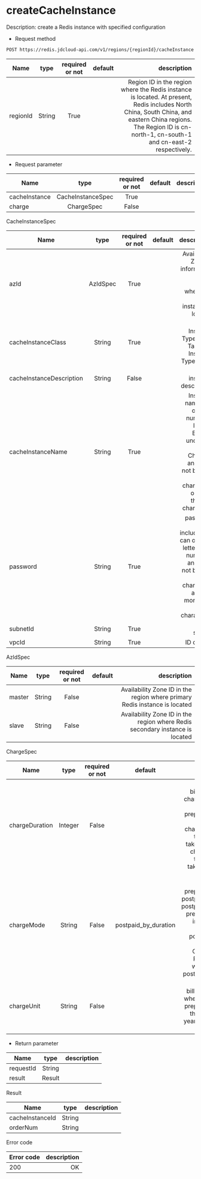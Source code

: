 # createCacheInstance

Description: create a Redis instance with specified configuration

- Request method

```xml 
POST https://redis.jdcloud-api.com/v1/regions/{regionId}/cacheInstance
``` 

Name|type|required or not |default| description
---|:--:|:--:|:--:|---:
regionId|String|True||Region ID in the region where the Redis instance is located. At present, Redis includes North China, South China, and eastern China regions. The Region ID is cn-north-1, cn-south-1 and cn-east-2 respectively.

- Request parameter

Name|type|required or not|default|description
---|:--:|:--:|:--:|---:
cacheInstance|CacheInstanceSpec|True||
charge|ChargeSpec|False||


CacheInstanceSpec

Name|type|required or not|default|description
---|:--:|:--:|:--:|---:
azId|AzIdSpec|True||Availability Zone ID information in the region where the Redis instance is located
cacheInstanceClass|String|True||See Instance Type Code Table for Instance Type code.
cacheInstanceDescription|String|False||Redis instance description
cacheInstanceName|String|True||Instance name can only be numbers, letters, English underline and Chinese, and shall not be less than 2 characters or more than 32 characters
password|String|True||password must include and can only be letters and numbers, and shall not be less than 8 characters and not more than 16 characters.
subnetId|String|True||ID of subnet
vpcId|String|True||ID of VPC

AzIdSpec

Name|type|required or not|default|description
---|:--:|:--:|:--:|---:
master|String|False||Availability Zone ID in the region where primary Redis instance is located
slave|String|False||Availability Zone ID in the region where Redis secondary instance is located

ChargeSpec

Name|type|required or not|default|description
---|:--:|:--:|:--:|---:
chargeDuration|Integer|False||Pay-In-Advance billing hours, when chargeMode is taken with prepaid_by_duration, it is valid. When chargeUnit is month, the value shall be taken as: 1~9; when chargeUnit is year, the value shall be taken as: 1, 2 and 3
chargeMode|String|False|postpaid_by_duration|Billing model, the value shall be: prepaid_by_duration, postpaid_by_usage or postpaid_by_duration, prepaid_by_duration indicates Pay-In-Advance; postpaid_by_usage indicates Pay By Configuration and Pay-As-You-Go, with the default of postpaid_by_duration
chargeUnit|String|False||Pay-In-Advance billing unit, it is valid when chargeMode is prepaid_by_duration; the value is month, year, with the default of month

- Return parameter

Name|type|description
---|:--:|---:
requestId|String|
result|Result|

Result

Name|type|description
---|:--:|---:
cacheInstanceId|String|
orderNum|String|

Error code

Error code|description
---|---:
200|OK
